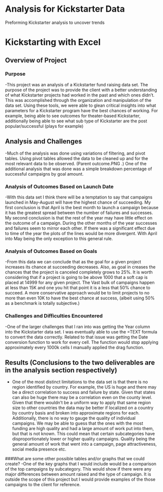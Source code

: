# Analysis for Kickstarter Data
Preforming Kickstarter analysis to uncover trends
# Kickstarting with Excel

## Overview of Project

### Purpose
-This project was an analysis of a Kickstarter fund raising data set. The purpose of the project was to provide the client with a better understanding of what Kickstarter projects had worked in the past and which ones didn’t. This was accomplished through the organization and manipulation of the data set. Using these tools, we were able to glean critical insights into what parameters for a Kickstarter program have the best chances of working. For example, being able to see outcomes for theater-based Kickstarter, additionally being able to see what sub type of Kickstarter are the post popular/successful (plays for example)
 

## Analysis and Challenges
-Much of the analysis was done using variations of filtering, and pivot tables. Using pivot tables allowed the data to be cleaned up and for the most relevant data to be observed. (Parent outcome.PNG .) One of the additional analysis that was done was a simple breakdown percentage of successful campaigns by goal amount. 

### Analysis of Outcomes Based on Launch Date
-With this data set I think there will be a temptation to say that campaigns launched in May-August will have the highest chance of succeeding. My first conclusion is that April is the best month to launch a campaign because it has the greatest spread between the number of failures and successes. My second conclusion is that the rest of the year may have little effect on the outcome of a campaign. During the other months of the year successes and failures seem to mirror each other. If there was a significant effect due to time of the year the plots of the lines would be more divergent. With April into May being the only exception to this general rule.   
 
### Analysis of Outcomes Based on Goals
-From this data we can conclude that as the goal for a given project increases its chance at succeeding decreases. Also, as goal in creases the chances that the project is canceled completely grows to 25%. It is worth considering that if a project is going to be above 1000 that a soft cap is placed at 14999 for any given project. The Vast bulk of campaigns happen at less than 15K and one you hit that point it is a less that 50% chance to succeed. A more conservative approach would be to limit projects to no more than even 10K to have the best chance at success, (albeit using 50% as a benchmark is totally subjective.)

 
### Challenges and Difficulties Encountered
-One of the larger challenges that I ran into was getting the Year column into the Kickstarter data set. I was eventually able to use the =TEXT formula to convert the data correctly. Related to that issue was getting the Date conversion function to work for every cell. The function would stop applying approximately every 1000k cells I manually applied the drag function.

## Results (Conclusions to the two deliverables are in the analysis section respectively)
- One of the most distinct limitations to the data set is that there is no region identified by country. For example, the US is huge and there may be a direct correlation to success and failure by state. Given that states can also be huge there may be a correlation even on the county level. Given that there wouldn’t be a uniform way to apply that same region size to other countries the data may be better if localized on a country by country basis and broken into approximate regions for each. Additionally, there is no way to gauge the quality of individual campaigns. We may be able to guess that the ones with the most funding are high quality and had a large amount of work put into them, but that is not known. This could mean that certain subcategories have disproportionately lower or higher quality campaigns. Quality being the general amount of work that went into a campaign, page attractiveness, social media presence etc. 

###What are some other possible tables and/or graphs that we could create?
-One of the key graphs that I would include would be a comparison of the top campaigns by subcategory. This would show if there were any major differences between amount raised and the type of campaign. It is outside the scope of this project but I would provide examples of the those campaigns to the client for reference. 

